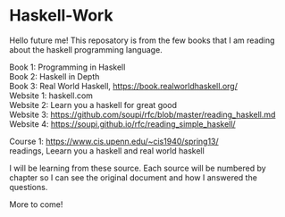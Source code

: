 # Haskell-Work

Hello future me! This reposatory is from the few books that I am reading about the haskell programming language. 

Book 1: Programming in Haskell  
Book 2: Haskell in Depth  
Book 3: Real World Haskell, https://book.realworldhaskell.org/  
Website 1: haskell.com  
Website 2: Learn you a haskell for great good   
Website 3: https://github.com/soupi/rfc/blob/master/reading_haskell.md  
Website 4: https://soupi.github.io/rfc/reading_simple_haskell/

Course 1: https://www.cis.upenn.edu/~cis1940/spring13/  
readings, Leearn you a haskell and real world haskell 

I will be learning from these source. Each source will be numbered by chapter so I can see the original document and how I answered the questions. 

More to come!
